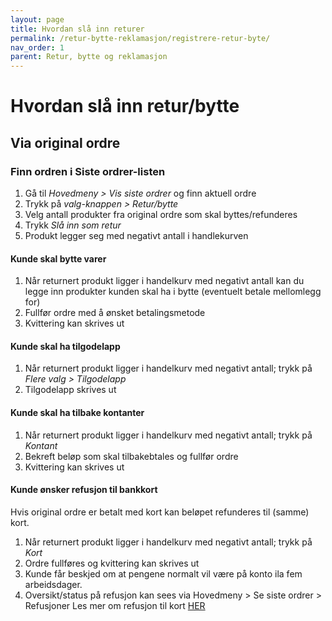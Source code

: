 ```yaml
---
layout: page
title: Hvordan slå inn returer
permalink: /retur-bytte-reklamasjon/registrere-retur-byte/
nav_order: 1
parent: Retur, bytte og reklamasjon
---
```


# Hvordan slå inn retur/bytte

## Via original ordre
### Finn ordren i Siste ordrer-listen
1. Gå til _Hovedmeny > Vis siste ordrer_ og finn aktuell ordre
2. Trykk på _valg-knappen > Retur/bytte_
3. Velg antall produkter fra original ordre som skal byttes/refunderes
4. Trykk _Slå inn som retur_
5. Produkt legger seg med negativt antall i handlekurven

#### Kunde skal bytte varer
1. Når returnert produkt ligger i handelkurv med negativt antall kan du legge inn produkter kunden skal ha i bytte (eventuelt betale mellomlegg for)
2. Fullfør ordre med å ønsket betalingsmetode
3. Kvittering kan skrives ut

#### Kunde skal ha tilgodelapp
1. Når returnert produkt ligger i handelkurv med negativt antall; trykk på _Flere valg > Tilgodelapp_ 
2. Tilgodelapp skrives ut

#### Kunde skal ha tilbake kontanter 
1. Når returnert produkt ligger i handelkurv med negativt antall; trykk på _Kontant_
2. Bekreft beløp som skal tilbakebtales og fullfør ordre
3. Kvittering kan skrives ut

#### Kunde ønsker refusjon til bankkort
Hvis original ordre er betalt med kort kan beløpet refunderes til (samme) kort.
1. Når returnert produkt ligger i handelkurv med negativt antall; trykk på _Kort_
2. Ordre fullføres og kvittering kan skrives ut
3. Kunde får beskjed om at pengene normalt vil være på konto ila fem arbeidsdager. 
4. Oversikt/status på refusjon kan sees via Hovedmeny > Se siste ordrer > Refusjoner 
Les mer om refusjon til kort [HER](https://mystoreno.github.io/pos-doc/innlogging-brukere/velge-selger/)
